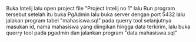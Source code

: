 Buka Intelij lalu open project file "Project Intelij no 1" lalu Run program tersebut
setelah itu buka PgAdmin lalu buka server dengan port 5432 lalu jalakan program tabel "mahasiswa.sql" pada querry tool
selanjutnya masukan id, nama mahasiswa yang diingikan hingga data terkirim, lalu buka querry tool pada pgadmin dan jalankan program "data mahasiswa.sql"
